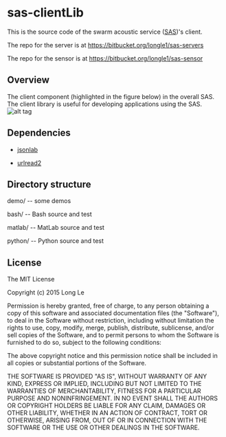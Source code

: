 # sas-clientLib

This is the source code of the swarm acoustic service ([SAS](http://acoustic.ifp.illinois.edu))'s client.

The repo for the server is at https://bitbucket.org/longle1/sas-servers

The repo for the sensor is at https://bitbucket.org/longle1/sas-sensor

## Overview
The client component (highlighted in the figure below) in the overall SAS. The client library is useful for developing applications using the SAS.
![alt tag](https://github.com/long0612/sas-clientLib/blob/master/fig3.png)

## Dependencies

* [jsonlab](http://www.mathworks.com/matlabcentral/fileexchange/33381-jsonlab--a-toolbox-to-encode-decode-json-files)

* [urlread2](http://www.mathworks.com/matlabcentral/fileexchange/35693-urlread2)

## Directory structure

demo/ -- some demos

bash/ -- Bash source and test

matlab/ -- MatLab source and test

python/ -- Python source and test

## License
The MIT License

Copyright (c) 2015 Long Le

Permission is hereby granted, free of charge, to any person obtaining a copy of this software and associated documentation files (the "Software"), to deal in the Software without restriction, including without limitation the rights to use, copy, modify, merge, publish, distribute, sublicense, and/or sell copies of the Software, and to permit persons to whom the Software is furnished to do so, subject to the following conditions:

The above copyright notice and this permission notice shall be included in all copies or substantial portions of the Software.

THE SOFTWARE IS PROVIDED "AS IS", WITHOUT WARRANTY OF ANY KIND, EXPRESS OR IMPLIED, INCLUDING BUT NOT LIMITED TO THE WARRANTIES OF MERCHANTABILITY, FITNESS FOR A PARTICULAR PURPOSE AND NONINFRINGEMENT. IN NO EVENT SHALL THE AUTHORS OR COPYRIGHT HOLDERS BE LIABLE FOR ANY CLAIM, DAMAGES OR OTHER LIABILITY, WHETHER IN AN ACTION OF CONTRACT, TORT OR OTHERWISE, ARISING FROM, OUT OF OR IN CONNECTION WITH THE SOFTWARE OR THE USE OR OTHER DEALINGS IN THE SOFTWARE.

